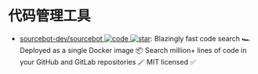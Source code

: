 # 代码管理工具

- [sourcebot-dev/sourcebot ![code](https://ng-tech.icu/assets/code.svg) ![star](https://img.shields.io/github/stars/sourcebot-dev/sourcebot)](https://github.com/sourcebot-dev/sourcebot): Blazingly fast code search 🏎️ Deployed as a single Docker image 📦 Search million+ lines of code in your GitHub and GitLab repositories 🪄 MIT licensed ✅
